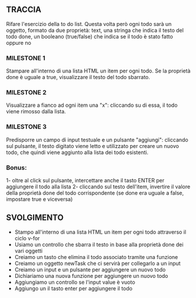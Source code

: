 ## TRACCIA

Rifare l'esercizio della to do list.
Questa volta però ogni todo sarà un oggetto, formato da due proprietà:
text, una stringa che indica il testo del todo
done, un booleano (true/false) che indica se il todo è stato fatto oppure no

### MILESTONE 1

Stampare all'interno di una lista HTML un item per ogni todo.
Se la proprietà done è uguale a true, visualizzare il testo del todo sbarrato.

### MILESTONE 2

Visualizzare a fianco ad ogni item una "x": cliccando su di essa, il todo viene rimosso dalla lista.

### MILESTONE 3

Predisporre un campo di input testuale e un pulsante "aggiungi": cliccando sul pulsante, il testo digitato viene letto e utilizzato per creare un nuovo todo, che quindi viene aggiunto alla lista dei todo esistenti.

### Bonus:

1- oltre al click sul pulsante, intercettare anche il tasto ENTER per aggiungere il todo alla lista
2- cliccando sul testo dell'item, invertire il valore della proprietà done del todo corrispondente (se done era uguale a false, impostare true e viceversa)

## SVOLGIMENTO

- Stampo all'interno di una lista HTML un item per ogni todo attraverso il ciclo v-for
- Usiamo un controllo che sbarra il testo in base alla proprietà done dei vari oggetti
- Creiamo un tasto che elimina il todo associato tramite una funzione
- Creiamo un oggetto newTask che ci servirà per collegarlo a un input
- Creiamo un input e un pulsante per aggiungere un nuovo todo
- Dichiariamo una nuova funzione per aggiungere un nuovo todo
- Aggiungiamo un controllo se l'input value è vuoto
- Aggiungo un il tasto enter per aggiungere il todo
